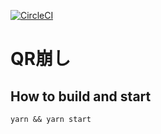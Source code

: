 [![CircleCI](https://circleci.com/gh/care0717/qr-kuzushi.svg?style=svg)](https://circleci.com/gh/care0717/qr-kuzushi)
# QR崩し
## How to build and start
```
yarn && yarn start
```
